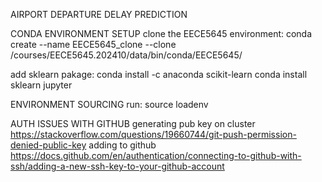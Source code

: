 AIRPORT DEPARTURE DELAY PREDICTION

CONDA ENVIRONMENT SETUP 
clone the EECE5645 environment:
conda create --name EECE5645_clone --clone /courses/EECE5645.202410/data/bin/conda/EECE5645/ 

add sklearn pakage: 
conda install -c anaconda scikit-learn
conda install sklearn jupyter

ENVIRONMENT SOURCING 
run:
source loadenv

AUTH ISSUES WITH GITHUB
generating pub key on cluster
https://stackoverflow.com/questions/19660744/git-push-permission-denied-public-key
adding to github 
https://docs.github.com/en/authentication/connecting-to-github-with-ssh/adding-a-new-ssh-key-to-your-github-account